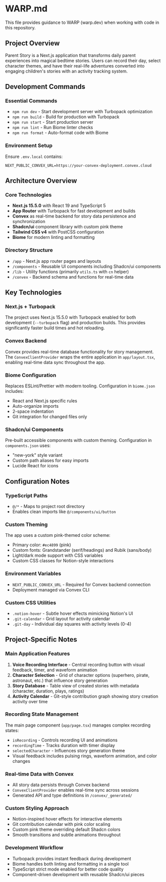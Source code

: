 # WARP.md

This file provides guidance to WARP (warp.dev) when working with code in this repository.

## Project Overview

Parent Story is a Next.js application that transforms daily parent experiences into magical bedtime stories. Users can record their day, select character themes, and have their real-life adventures converted into engaging children's stories with an activity tracking system.

## Development Commands

### Essential Commands
- `npm run dev` - Start development server with Turbopack optimization
- `npm run build` - Build for production with Turbopack
- `npm run start` - Start production server
- `npm run lint` - Run Biome linter checks
- `npm run format` - Auto-format code with Biome

### Environment Setup
Ensure `.env.local` contains:
```
NEXT_PUBLIC_CONVEX_URL=https://your-convex-deployment.convex.cloud
```

## Architecture Overview

### Core Technologies
- **Next.js 15.5.0** with React 19 and TypeScript 5
- **App Router** with Turbopack for fast development and builds
- **Convex** as real-time backend for story data persistence and synchronization
- **Shadcn/ui** component library with custom pink theme
- **Tailwind CSS v4** with PostCSS configuration
- **Biome** for modern linting and formatting

### Directory Structure
- `/app` - Next.js app router pages and layouts
- `/components` - Reusable UI components including Shadcn/ui components
- `/lib` - Utility functions (primarily `utils.ts` with `cn` helper)
- `/convex` - Backend schema and functions for real-time data

## Key Technologies

### Next.js + Turbopack
The project uses Next.js 15.5.0 with Turbopack enabled for both development (`--turbopack` flag) and production builds. This provides significantly faster build times and hot reloading.

### Convex Backend
Convex provides real-time database functionality for story management. The `ConvexClientProvider` wraps the entire application in `app/layout.tsx`, enabling real-time data sync throughout the app.

### Biome Configuration
Replaces ESLint/Prettier with modern tooling. Configuration in `biome.json` includes:
- React and Next.js specific rules
- Auto-organize imports
- 2-space indentation
- Git integration for changed files only

### Shadcn/ui Components
Pre-built accessible components with custom theming. Configuration in `components.json` uses:
- "new-york" style variant
- Custom path aliases for easy imports
- Lucide React for icons

## Configuration Notes

### TypeScript Paths
- `@/*` - Maps to project root directory
- Enables clean imports like `@/components/ui/button`

### Custom Theming
The app uses a custom pink-themed color scheme:
- Primary color: `#ec4899` (pink)
- Custom fonts: Grandstander (serif/headings) and Rubik (sans/body)
- Light/dark mode support with CSS variables
- Custom CSS classes for Notion-style interactions

### Environment Variables
- `NEXT_PUBLIC_CONVEX_URL` - Required for Convex backend connection
- Deployment managed via Convex CLI

### Custom CSS Utilities
- `.notion-hover` - Subtle hover effects mimicking Notion's UI
- `.git-calendar` - Grid layout for activity calendar
- `.git-day` - Individual day squares with activity levels (0-4)

## Project-Specific Notes

### Main Application Features
1. **Voice Recording Interface** - Central recording button with visual feedback, timer, and waveform animation
2. **Character Selection** - Grid of character options (superhero, pirate, astronaut, etc.) that influence story generation
3. **Story Database** - Table view of created stories with metadata (character, duration, plays, ratings)
4. **Activity Calendar** - Git-style contribution graph showing story creation activity over time

### Recording State Management
The main page component (`app/page.tsx`) manages complex recording states:
- `isRecording` - Controls recording UI and animations
- `recordingTime` - Tracks duration with timer display
- `selectedCharacter` - Influences story generation theme
- Visual feedback includes pulsing rings, waveform animation, and color changes

### Real-time Data with Convex
- All story data persists through Convex backend
- `ConvexClientProvider` enables real-time sync across sessions
- Generated API and type definitions in `/convex/_generated/`

### Custom Styling Approach
- Notion-inspired hover effects for interactive elements
- Git contribution calendar with pink color scaling
- Custom pink theme overriding default Shadcn colors
- Smooth transitions and subtle animations throughout

### Development Workflow
- Turbopack provides instant feedback during development
- Biome handles both linting and formatting in a single tool
- TypeScript strict mode enabled for better code quality
- Component-driven development with reusable Shadcn/ui pieces
